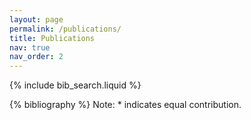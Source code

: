 ```yaml
---
layout: page
permalink: /publications/
title: Publications
nav: true
nav_order: 2
---
```


<!-- _pages/publications.md -->

<!-- Bibsearch Feature -->

{% include bib_search.liquid %}

<div class="publications">

{% bibliography %}
Note: * indicates equal contribution.

</div>
